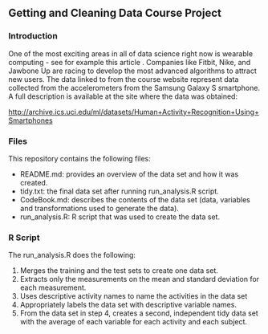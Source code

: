 ## Getting and Cleaning Data Course Project

### Introduction

One of the most exciting areas in all of data science right now is wearable computing - see for example this article . Companies like Fitbit, Nike, and Jawbone Up are racing to develop the most advanced algorithms to attract new users. The data linked to from the course website represent data collected from the accelerometers from the Samsung Galaxy S smartphone. A full description is available at the site where the data was obtained:

http://archive.ics.uci.edu/ml/datasets/Human+Activity+Recognition+Using+Smartphones

### Files

This repository contains the following files:
- README.md: provides an overview of the data set and how it was created.
- tidy.txt: the final data set after running run_analysis.R script.
- CodeBook.md: describes the contents of the data set (data, variables and transformations used to generate the data).
- run_analysis.R: R script that was used to create the data set.

### R Script

The run_analysis.R does the following:
1. Merges the training and the test sets to create one data set.
2. Extracts only the measurements on the mean and standard deviation for each measurement.
3. Uses descriptive activity names to name the activities in the data set
4. Appropriately labels the data set with descriptive variable names.
5. From the data set in step 4, creates a second, independent tidy data set with the average of each variable for each activity and each subject.
